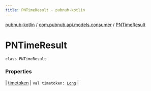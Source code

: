 ```yaml
---
title: PNTimeResult - pubnub-kotlin
---
```


[pubnub-kotlin](../../index.html) / [com.pubnub.api.models.consumer](../index.html) / [PNTimeResult](./index.html)

# PNTimeResult

`class PNTimeResult`

### Properties

| [timetoken](timetoken.html) | `val timetoken: `[`Long`](https://kotlinlang.org/api/latest/jvm/stdlib/kotlin/-long/index.html) |

